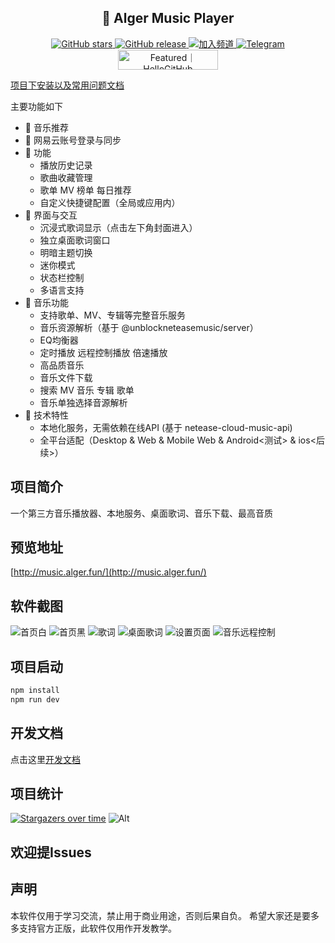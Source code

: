 <h2 align="center">🎵 Alger Music Player</h2>
<div align="center">
<div align="center">
  <a href="https://github.com/algerkong/AlgerMusicPlayer/stargazers">
    <img src="https://img.shields.io/github/stars/algerkong/AlgerMusicPlayer?style=for-the-badge&logo=github&label=Stars&logoColor=white&color=22c55e" alt="GitHub stars">
  </a>
  <a href="https://github.com/algerkong/AlgerMusicPlayer/releases">
    <img src="https://img.shields.io/github/v/release/algerkong/AlgerMusicPlayer?style=for-the-badge&logo=github&label=Release&logoColor=white&color=1a67af" alt="GitHub release">
  </a>
  <a href="https://pd.qq.com/s/cs056n33q?b=5">
    <img src="https://img.shields.io/badge/QQ频道-algermusic-blue?style=for-the-badge&color=yellow" alt="加入频道">
  </a>
  <a href="https://t.me/+9efsKRuvKBk2NWVl">
    <img src="https://img.shields.io/badge/AlgerMusic-blue?style=for-the-badge&logo=telegram&logoColor=white&label=Telegram" alt="Telegram">
  </a>
</div>
</div>
<div align="center">
  <a href="https://hellogithub.com/repository/607b849c598d48e08fe38789d156ebdc" target="_blank"><img src="https://api.hellogithub.com/v1/widgets/recommend.svg?rid=607b849c598d48e08fe38789d156ebdc&claim_uid=ObuMXUfeHBmk9TI&theme=neutral" alt="Featured｜HelloGitHub" width="160" height="32" /></a>
</div>

[项目下安装以及常用问题文档](https://www.yuque.com/alger-pfg5q/ip4f1a/bmgmfmghnhgwghkm?singleDoc#)

主要功能如下

- 🎵 音乐推荐
- 🔐 网易云账号登录与同步
- 📝 功能
  - 播放历史记录
  - 歌曲收藏管理
  - 歌单 MV 榜单 每日推荐
  - 自定义快捷键配置（全局或应用内）
- 🎨 界面与交互
  - 沉浸式歌词显示（点击左下角封面进入）
  - 独立桌面歌词窗口
  - 明暗主题切换
  - 迷你模式
  - 状态栏控制
  - 多语言支持
- 🎼 音乐功能
  - 支持歌单、MV、专辑等完整音乐服务
  - 音乐资源解析（基于 @unblockneteasemusic/server）
  - EQ均衡器
  - 定时播放 远程控制播放 倍速播放
  - 高品质音乐
  - 音乐文件下载
  - 搜索 MV 音乐 专辑 歌单
  - 音乐单独选择音源解析
- 🚀 技术特性
  - 本地化服务，无需依赖在线API (基于 netease-cloud-music-api)
  - 全平台适配（Desktop & Web & Mobile Web & Android<测试> & ios<后续>）

## 项目简介

一个第三方音乐播放器、本地服务、桌面歌词、音乐下载、最高音质

## 预览地址

[http://music.alger.fun/](http://music.alger.fun/)

## 软件截图

![首页白](./docs/image.png)
![首页黑](./docs/image3.png)
![歌词](./docs/image6.png)
![桌面歌词](./docs/image2.png)
![设置页面](./docs/image4.png)
![音乐远程控制](./docs/image5.png)

## 项目启动

```bash
npm install
npm run dev
```

## 开发文档

点击这里[开发文档](./DEV.md)

## 项目统计

[![Stargazers over time](https://starchart.cc/algerkong/AlgerMusicPlayer.svg?variant=adaptive)](https://starchart.cc/algerkong/AlgerMusicPlayer)
![Alt](https://repobeats.axiom.co/api/embed/c4d01b3632e241c90cdec9508dfde86a7f54c9f5.svg 'Repobeats analytics image')

## 欢迎提Issues

## 声明

本软件仅用于学习交流，禁止用于商业用途，否则后果自负。
希望大家还是要多多支持官方正版，此软件仅用作开发教学。
